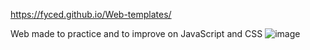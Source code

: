 https://fyced.github.io/Web-templates/

Web made to practice and to improve on JavaScript and CSS
![image](https://github.com/user-attachments/assets/ac8e94aa-9390-4891-ba9b-45ebee9eff37)
